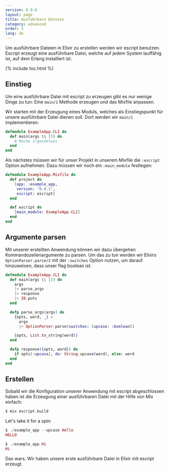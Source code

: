 ```yaml
---
version: 0.9.0
layout: page
title: Ausführbare Dateien
category: advanced
order: 3
lang: de
---
```


Um ausführbare Dateien in Elixir zu erstellen werden wir escript benutzen. Escript erzeugt eine ausführbare Datei, welche auf jedem System lauffähig ist, auf dem Erlang installiert ist.

{% include toc.html %}

## Einstieg

Um eine ausführbare Datei mit escript zu erzeugen gibt es nur wenige Dinge zu tun: Eine `main/1` Methode erzeugen und das Mixfile anpassen.

Wir starten mit der Erzeugung eines Moduls, welches als Einstiegspunkt für unsere ausführbare Datei dienen soll. Dort werden wir `main/1` implementieren:

```elixir
defmodule ExampleApp.CLI do
  def main(args \\ []) do
    # Mache irgendetwas
  end
end
```

Als nächstes müssen wir für unser Projekt in unserem Mixfile die `:escript` Option aufnehmen. Dazu müssen wir noch ein `:main_module` festlegen:

```elixir
defmodule ExampleApp.Mixfile do
  def project do
    [app: :example_app,
     version: "0.0.1",
     escript: escript]
  end

  def escript do
    [main_module: ExampleApp.CLI]
  end
end
```

## Argumente parsen

Mit unserer erstellten Anwendung können wir dazu übergehen Kommandozeilenargumente zu parsen. Um das zu tun werden wir Elixirs `OptionParser.parse/2` mit der `:switches` Option nutzen, um darauf hinzuweisen, dass unser flag boolean ist:

```elixir
defmodule ExampleApp.CLI do
  def main(args \\ []) do
    args
    |> parse_args
    |> response
    |> IO.puts
  end

  defp parse_args(args) do
    {opts, word, _} =
      args
      |> OptionParser.parse(switches: [upcase: :boolean])

    {opts, List.to_string(word)}
  end

  defp response({opts, word}) do
    if opts[:upcase], do: String.upcase(word), else: word
  end
end
```

## Erstellen

Sobald wir die Konfiguration unserer Anwendung mit escript abgeschlossen haben ist die Erzeugung einer ausführbaren Datei mit der Hilfe von Mix einfach:

```elixir
$ mix escript.build
```

Let's take it for a spin:

```elixir
$ ./example_app --upcase Hello
HELLO

$ ./example_app Hi
Hi
```

Das wars. Wir haben unsere erste ausführbare Datei in Elixir mit escript erzeugt.
